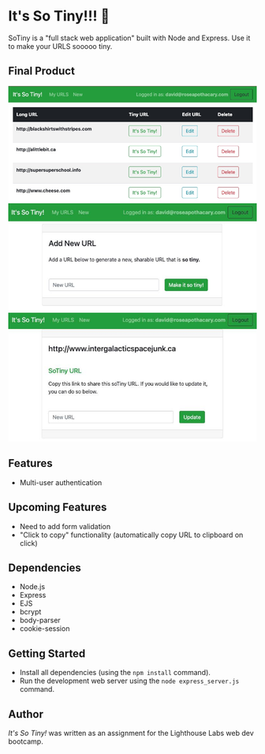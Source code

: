 # It's So Tiny!!! 🐇

SoTiny is a "full stack web application" built with Node and Express. Use it to make your URLS sooooo tiny. 

## Final Product

!["screenshot of URLS index page"](https://github.com/teknoboten/soTiny/blob/main/docs/sotiny-urls-index.jpg)
!["screenshot of New URL page"](https://github.com/teknoboten/soTiny/blob/main/docs/sotiny-urls-new.jpg)
!["screenshot of URL show page"](https://github.com/teknoboten/soTiny/blob/main/docs/sotiny-urls-show.jpg)

## Features

- Multi-user authentication


## Upcoming Features 

- Need to add form validation
- "Click to copy" functionality (automatically copy URL to clipboard on click)

## Dependencies

- Node.js
- Express
- EJS
- bcrypt
- body-parser
- cookie-session


## Getting Started

- Install all dependencies (using the `npm install` command).
- Run the development web server using the `node express_server.js` command.

## Author

*It's So Tiny!* was written as an assignment for the Lighthouse Labs web dev bootcamp. 